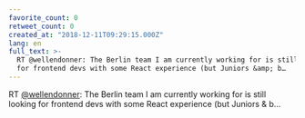 ```yaml
---
favorite_count: 0
retweet_count: 0
created_at: "2018-12-11T09:29:15.000Z"
lang: en
full_text: >-
  RT @wellendonner: The Berlin team I am currently working for is still looking
  for frontend devs with some React experience (but Juniors &amp; b…
---
```


RT [@wellendonner](https://twitter.com/wellendonner): The Berlin team I am
currently working for is still looking for frontend devs with some React
experience (but Juniors &amp; b…
